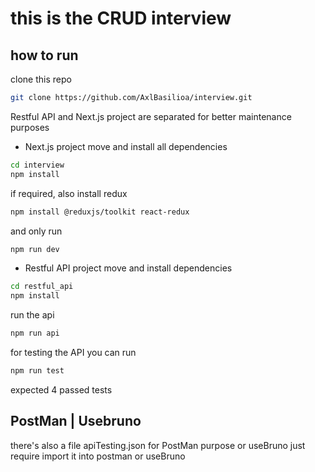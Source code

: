 # this is the CRUD interview
## how to run

clone this repo
```bash
git clone https://github.com/AxlBasilioa/interview.git
```
Restful API and Next.js project are separated for better maintenance purposes
- Next.js project
move and install all dependencies
```bash
cd interview
npm install
```
if required, also install redux
```bash
npm install @reduxjs/toolkit react-redux
```
and only run
```bash
npm run dev
```
- Restful API project
move and install dependencies
```bash
cd restful_api
npm install
```
run the api
```bash
npm run api
```
for testing the API you can run
```bash
npm run test
```
expected 4 passed tests
## PostMan | Usebruno
there's also a file apiTesting.json for PostMan purpose or useBruno just require import it into postman or useBruno
